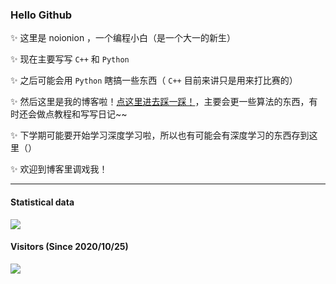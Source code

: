 ### Hello Github

<!--
**2X-ercha/2X-ercha** is a ✨ _special_ ✨ repository because its `README.md` (this file) appears on your GitHub profile.

Here are some ideas to get you started:

- 🔭 I’m currently working on ...
- 🌱 I’m currently learning ...
- 👯 I’m looking to collaborate on ...
- 🤔 I’m looking for help with ...
- 💬 Ask me about ...
- 📫 How to reach me: ...
- 😄 Pronouns: ...
- ⚡ Fun fact: ...
-->

✨ 这里是 noionion ，一个编程小白（是一个大一的新生）

✨ 现在主要写写 `C++` 和 `Python`

✨ 之后可能会用 `Python` 瞎搞一些东西（ `C++` 目前来讲只是用来打比赛的）

✨ 然后这里是我的博客啦！[点这里进去踩一踩！](https://noionion.top)，主要会更一些算法的东西，有时还会做点教程和写写日记~~

✨ 下学期可能要开始学习深度学习啦，所以也有可能会有深度学习的东西存到这里（）

✨ 欢迎到博客里调戏我！

--------

#### Statistical data
![](https://github-readme-stats.vercel.app/api?username=noionion&show_icons=true&title_color=FFFFFF&icon_color=FFFFFF&text_color=FFFFFF&bg_color=8e8cd8)

#### Visitors (Since 2020/10/25)
![](https://count.getloli.com/get/@noionion?theme=gelbooru)
